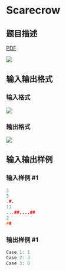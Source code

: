 # Scarecrow

## 题目描述

[problemUrl]: https://uva.onlinejudge.org/index.php?option=com_onlinejudge&Itemid=8&category=279&page=show_problem&problem=3836

[PDF](https://uva.onlinejudge.org/external/124/p12405.pdf)

![](https://cdn.luogu.com.cn/upload/vjudge_pic/UVA12405/924c82f83ebb9f3630ba58ebe3c095b371885f4c.png)

## 输入输出格式

### 输入格式

![](https://cdn.luogu.com.cn/upload/vjudge_pic/UVA12405/ef5fa383f47ff473289fb4e2a5fa18d6aab19b06.png)

### 输出格式

![](https://cdn.luogu.com.cn/upload/vjudge_pic/UVA12405/ac2a36601bbe2a76b3b78c4c55e95869acd62c2f.png)

## 输入输出样例

### 输入样例 #1

```cpp
3
3
.#.
11
...##....##
2
##
```


### 输出样例 #1

```cpp
Case 1: 1
Case 2: 3
Case 3: 0
```


